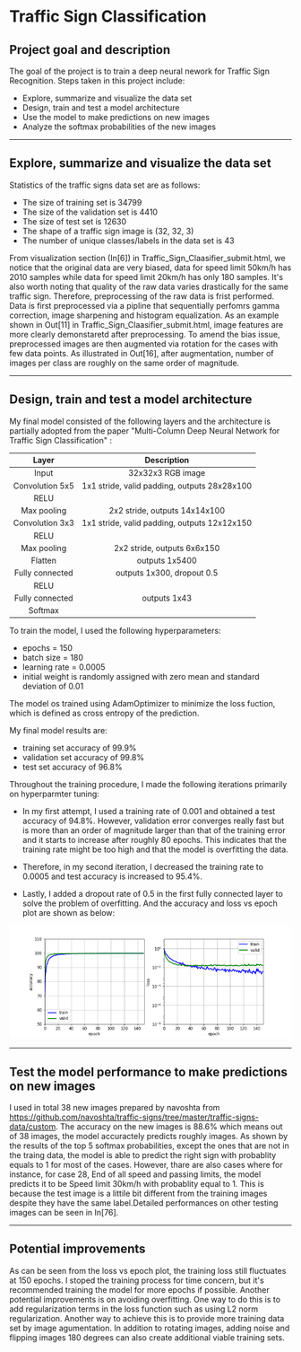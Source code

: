 # Traffic Sign Classification

## Project goal and description

The goal of the project is to train a deep neural nework for Traffic Sign Recognition. Steps taken in this project include:

* Explore, summarize and visualize the data set
* Design, train and test a model architecture
* Use the model to make predictions on new images
* Analyze the softmax probabilities of the new images

---
## Explore, summarize and visualize the data set
Statistics of the traffic signs data set are as follows:

* The size of training set is 34799
* The size of the validation set is 4410
* The size of test set is 12630
* The shape of a traffic sign image is (32, 32, 3)
* The number of unique classes/labels in the data set is 43 

From visualization section (In[6]) in Traffic_Sign_Claasifier_submit.html, we notice that the original data are very biased, data for speed limit 50km/h has 2010 samples while data for speed limit 20km/h has only 180 samples. It's also worth noting that quality of the raw data varies drastically for the same traffic sign. Therefore, preprocessing of the raw data is frist performed. Data is first preprocessed via a pipline that sequentially perfomrs gamma correction, image sharpening and histogram equalization. As an example shown in Out[11] in Traffic_Sign_Claasifier_submit.html, image features are more clearly demonstaretd after preprocessing. To amend the bias issue, preprocessed images are then augmented via rotation for the cases with few data points. As illustrated in Out[16], after augmentation, number of images per class are roughly on the same order of magnitude. 

---
## Design, train and test a model architecture

My final model consisted of the following layers and the architecture is partially adopted from the paper "Multi-Column Deep Neural Network for Traffic Sign
Classification" :

| Layer         		|     Description	        					| 
|:---------------------:|:---------------------------------------------:| 
| Input         		| 32x32x3 RGB image   							| 
| Convolution 5x5     	| 1x1 stride, valid padding, outputs 28x28x100 	|
| RELU					|												|
| Max pooling	      	| 2x2 stride,  outputs 14x14x100 				|
| Convolution 3x3	    | 1x1 stride, valid padding, outputs 12x12x150 	|
| RELU					|												|
| Max pooling	      	| 2x2 stride,  outputs 6x6x150  				|
| Flatten				| outputs 1x5400        						|
| Fully connected		| outputs 1x300, dropout 0.5					|
| RELU					|												|
| Fully connected		| outputs 1x43									|
| Softmax				|												|
 
 To train the model, I used the following hyperparameters:
* epochs = 150
* batch size = 180
* learning rate = 0.0005
* initial weight is randomly assigned with zero mean and standard deviation of 0.01
 
The model os trained using AdamOptimizer to minimize the loss fuction, which is defined as cross entropy of the prediction. 

My final model results are:
* training set accuracy of 99.9%
* validation set accuracy of 99.8%
* test set accuracy of 96.8%

Throughout the training procedure, I made the following iterations primarily on hyperparmter tuning:
* In my first attempt, I used a training rate of 0.001 and obtained a test accuracy of 94.8%. However, validation error converges really fast but is more than an order of magnitude larger than that of the training error and it starts to increase after roughly 80 epochs. This indicates that the training rate might be too high and that the model is overfitting the data.

* Therefore, in my second iteration, I decreased the training rate to 0.0005 and test accuracy is increased to 95.4%.

* Lastly, I added a dropout rate of 0.5 in the first fully connected layer to solve the problem of overfitting. And the accuracy and loss vs epoch plot are shown as below:
<img src="./Training_accuracy_and_loss.png"/>

---
## Test the model performance to make predictions on new images

I used in total 38 new images prepared by navoshta from https://github.com/navoshta/traffic-signs/tree/master/traffic-signs-data/custom. The accuracy on the new images is 88.6% which means out of 38 images, the model accuractely predicts roughly images. As shown by the results of the top 5 softmax probabilities, except the ones that are not in the traing data, the model is able to predict the right sign with probablity equals to 1 for most of the cases. However, thare are also cases where for instance, for case 28, End of all speed and passing limits, the model predicts it to be Speed limit 30km/h with probablity equal to 1. This is because the test image is a littile bit different from the training images despite they have the same label.Detailed performances on other testing images can be seen in In[76].

---
## Potential improvements 
As can be seen from the loss vs epoch plot, the training loss still fluctuates at 150 epochs. I stoped the training process for time concern, but it's recommended training the model for more epochs if possible. Another potential improvements is on avoiding overfitting. One way to do this is to add regularization terms in the loss function such as using L2 norm regularization. Another way to achieve this is to provide more training data set by image agumentation. In addition to rotating images, adding noise and flipping images 180 degrees can also create additional viable training sets.

